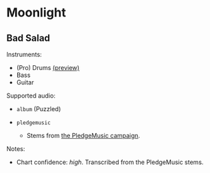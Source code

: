 # Moonlight

## Bad Salad

Instruments:

  * (Pro) Drums [(preview)](http://pages.cs.wisc.edu/~tolly/customs/?title=moonlight&artist=bad-salad)
  * Bass
  * Guitar

Supported audio:

  * `album` (Puzzled)

  * `pledgemusic`

    * Stems from [the PledgeMusic campaign](http://www.pledgemusic.com/projects/badsalad2013).

Notes:

  * Chart confidence: *high*. Transcribed from the PledgeMusic stems.


